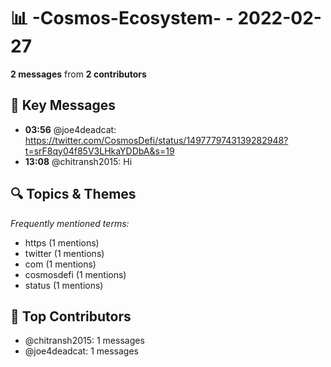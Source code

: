 # 📊 -Cosmos-Ecosystem- - 2022-02-27
**2 messages** from **2 contributors**

## 💬 Key Messages
- **03:56** @joe4deadcat: https://twitter.com/CosmosDefi/status/1497779743139282948?t=srF8qy04f85V3LHkaYDDbA&s=19
- **13:08** @chitransh2015: Hi

## 🔍 Topics & Themes
*Frequently mentioned terms:*
- https (1 mentions)
- twitter (1 mentions)
- com (1 mentions)
- cosmosdefi (1 mentions)
- status (1 mentions)

## 👥 Top Contributors
- @chitransh2015: 1 messages
- @joe4deadcat: 1 messages